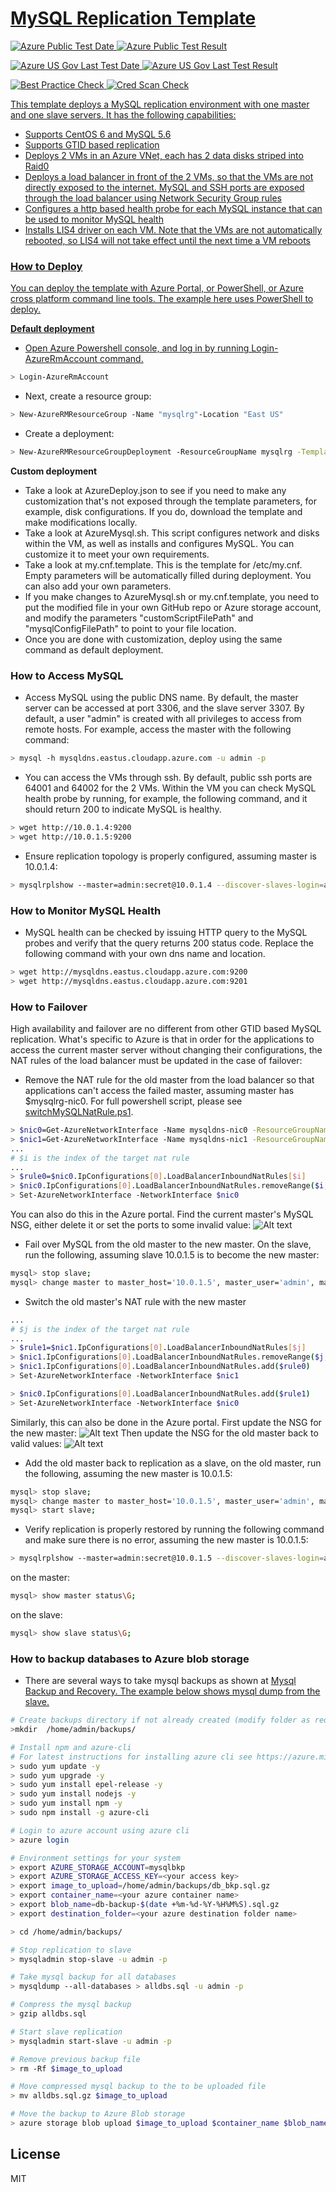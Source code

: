 <a href="https://portal.azure.com/#create/Microsoft.Template/uri/https%3A%2F%2Fraw.githubusercontent.com%2Fazure%2Fazure-quickstart-templates%2Fmaster%2Fmysql-replication%2Fazuredeploy.json" target="_blank">

# MySQL Replication Template

![Azure Public Test Date](https://azurequickstartsservice.blob.core.windows.net/badges/mysql-replication/PublicLastTestDate.svg)
![Azure Public Test Result](https://azurequickstartsservice.blob.core.windows.net/badges/mysql-replication/PublicDeployment.svg)

![Azure US Gov Last Test Date](https://azurequickstartsservice.blob.core.windows.net/badges/mysql-replication/FairfaxLastTestDate.svg)
![Azure US Gov Last Test Result](https://azurequickstartsservice.blob.core.windows.net/badges/mysql-replication/FairfaxDeployment.svg)

![Best Practice Check](https://azurequickstartsservice.blob.core.windows.net/badges/mysql-replication/BestPracticeResult.svg)
![Cred Scan Check](https://azurequickstartsservice.blob.core.windows.net/badges/mysql-replication/CredScanResult.svg)

This template deploys a MySQL replication environment with one master and one
slave servers. It has the following capabilities:

- Supports CentOS 6 and MySQL 5.6
- Supports GTID based replication
- Deploys 2 VMs in an Azure VNet, each has 2 data disks striped into Raid0
- Deploys a load balancer in front of the 2 VMs, so that the VMs are not
  directly exposed to the internet. MySQL and SSH ports are exposed through the
  load balancer using Network Security Group rules
- Configures a http based health probe for each MySQL instance that can be used
  to monitor MySQL health
- Installs LIS4 driver on each VM. Note that the VMs are not automatically
  rebooted, so LIS4 will not take effect until the next time a VM reboots

### How to Deploy

You can deploy the template with Azure Portal, or PowerShell, or Azure cross
platform command line tools. The example here uses PowerShell to deploy.

**Default deployment**

- Open Azure Powershell console, and log in by running Login-AzureRmAccount
  command.

```sh
> Login-AzureRmAccount
```

- Next, create a resource group:

```sh
> New-AzureRMResourceGroup -Name "mysqlrg"-Location "East US"
```

- Create a deployment:

```sh
> New-AzureRMResourceGroupDeployment -ResourceGroupName mysqlrg -TemplateFile .\azuredeploy.json -TemplateParameterFile .\azuredeploy.parameters.json
```

**Custom deployment**

- Take a look at AzureDeploy.json to see if you need to make any customization
  that's not exposed through the template parameters, for example, disk
  configurations. If you do, download the template and make modifications
  locally.
- Take a look at AzureMysql.sh. This script configures network and disks within
  the VM, as well as installs and configures MySQL. You can customize it to meet
  your own requirements.
- Take a look at my.cnf.template. This is the template for /etc/my.cnf. Empty
  parameters will be automatically filled during deployment. You can also add
  your own parameters.
- If you make changes to AzureMysql.sh or my.cnf.template, you need to put the
  modified file in your own GitHub repo or Azure storage account, and modify the
  parameters "customScriptFilePath" and "mysqlConfigFilePath" to point to your
  file location.
- Once you are done with customization, deploy using the same command as default
  deployment.

### How to Access MySQL

- Access MySQL using the public DNS name. By default, the master server can be
  accessed at port 3306, and the slave server 3307. By default, a user "admin"
  is created with all privileges to access from remote hosts. For example,
  access the master with the following command:

```sh
> mysql -h mysqldns.eastus.cloudapp.azure.com -u admin -p
```

- You can access the VMs through ssh. By default, public ssh ports are 64001 and
  64002 for the 2 VMs. Within the VM you can check MySQL health probe by
  running, for example, the following command, and it should return 200 to
  indicate MySQL is healthy.

```sh
> wget http://10.0.1.4:9200
> wget http://10.0.1.5:9200
```

- Ensure replication topology is properly configured, assuming master is
  10.0.1.4:

```sh
> mysqlrplshow --master=admin:secret@10.0.1.4 --discover-slaves-login=admin:secret
```

### How to Monitor MySQL Health

- MySQL health can be checked by issuing HTTP query to the MySQL probes and
  verify that the query returns 200 status code. Replace the following command
  with your own dns name and location.

```sh
> wget http://mysqldns.eastus.cloudapp.azure.com:9200
> wget http://mysqldns.eastus.cloudapp.azure.com:9201
```

### How to Failover

High availability and failover are no different from other GTID based MySQL
replication. What's specific to Azure is that in order for the applications to
access the current master server without changing their configurations, the NAT
rules of the load balancer must be updated in the case of failover:

- Remove the NAT rule for the old master from the load balancer so that
  applications can't access the failed master, assuming master has
  \$mysqlrg-nic0. For full powershell script, please see
  [switchMySQLNatRule.ps1](/mysql-replication/switchMySQLNatRule.ps1).

```sh
> $nic0=Get-AzureNetworkInterface -Name mysqldns-nic0 -ResourceGroupName mysqlrg
> $nic1=Get-AzureNetworkInterface -Name mysqldns-nic1 -ResourceGroupName mysqlrg
...
# $i is the index of the target nat rule
...
> $rule0=$nic0.IpConfigurations[0].LoadBalancerInboundNatRules[$i]
> $nic0.IpConfigurations[0].LoadBalancerInboundNatRules.removeRange($i,1)
> Set-AzureNetworkInterface -NetworkInterface $nic0
```

You can also do this in the Azure portal. Find the current master's MySQL NSG,
either delete it or set the ports to some invalid value:
![Alt text](/mysql-replication/screenshots/1removeOldMasterNSG.PNG?raw=true "Remove or update NSG of the old master")

- Fail over MySQL from the old master to the new master. On the slave, run the
  following, assuming slave 10.0.1.5 is to become the new master:

```sh
mysql> stop slave;
mysql> change master to master_host='10.0.1.5', master_user='admin', master_password='secret', master_auto_position=1;
```

- Switch the old master's NAT rule with the new master

```sh
...
# $j is the index of the target nat rule
...
> $rule1=$nic1.IpConfigurations[0].LoadBalancerInboundNatRules[$j]
> $nic1.IpConfigurations[0].LoadBalancerInboundNatRules.removeRange($j,1)
> $nic1.IpConfigurations[0].LoadBalancerInboundNatRules.add($rule0)
> Set-AzureNetworkInterface -NetworkInterface $nic1

> $nic0.IpConfigurations[0].LoadBalancerInboundNatRules.add($rule1)
> Set-AzureNetworkInterface -NetworkInterface $nic0
```

Similarly, this can also be done in the Azure portal. First update the NSG for
the new master:
![Alt text](/mysql-replication/screenshots/2updateSlaveNSG.PNG?raw=true "Update the NSG for the new master")
Then update the NSG for the old master back to valid values:
![Alt text](/mysql-replication/screenshots/3updateOldMasterToSlave.PNG?raw=true "Update the NSG for the old master")

- Add the old master back to replication as a slave, on the old master, run the
  following, assuming the new master is 10.0.1.5:

```sh
mysql> stop slave;
mysql> change master to master_host='10.0.1.5', master_user='admin', master_password='secret', master_auto_position=1;
mysql> start slave;
```

- Verify replication is properly restored by running the following command and
  make sure there is no error, assuming the new master is 10.0.1.5:

```sh
> mysqlrplshow --master=admin:secret@10.0.1.5 --discover-slaves-login=admin:secret
```

on the master:

```sh
mysql> show master status\G;
```

on the slave:

```sh
mysql> show slave status\G;
```

### How to backup databases to Azure blob storage

- There are several ways to take mysql backups as shown at
  <a href="https://dev.mysql.com/doc/refman/5.6/en/backup-and-recovery.html" >Mysql
  Backup and Recovery. The example below shows mysql dump from the slave.

```sh
# Create backups directory if not already created (modify folder as required)
>mkdir  /home/admin/backups/

# Install npm and azure-cli
# For latest instructions for installing azure cli see https://azure.microsoft.com/en-in/documentation/articles/xplat-cli-install/. (sample commands below)
> sudo yum update -y
> sudo yum upgrade -y
> sudo yum install epel-release -y
> sudo yum install nodejs -y
> sudo yum install npm -y
> sudo npm install -g azure-cli

# Login to azure account using azure cli
> azure login

# Environment settings for your system
> export AZURE_STORAGE_ACCOUNT=mysqlbkp
> export AZURE_STORAGE_ACCESS_KEY=<your access key>
> export image_to_upload=/home/admin/backups/db_bkp.sql.gz
> export container_name=<your azure container name>
> export blob_name=db-backup-$(date +%m-%d-%Y-%H%M%S).sql.gz
> export destination_folder=<your azure destination folder name>

> cd /home/admin/backups/

# Stop replication to slave
> mysqladmin stop-slave -u admin -p

# Take mysql backup for all databases
> mysqldump --all-databases > alldbs.sql -u admin -p

# Compress the mysql backup
> gzip alldbs.sql

# Start slave replication
> mysqladmin start-slave -u admin -p

# Remove previous backup file
> rm -Rf $image_to_upload

# Move compressed mysql backup to the to be uploaded file
> mv alldbs.sql.gz $image_to_upload

# Move the backup to Azure Blob storage
> azure storage blob upload $image_to_upload $container_name $blob_name

```

## License

MIT
